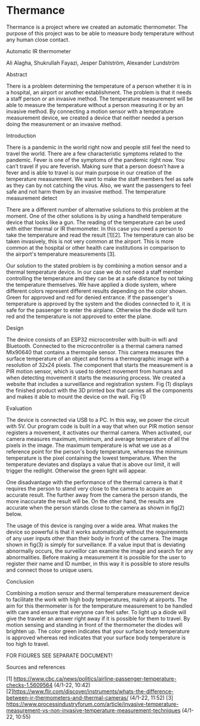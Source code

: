 # Thermance
Thermance is a project where we created an automatic thermometer. The purpose of this project was to be able to measure body temperature without any human close contact.

Automatic IR thermometer 

Ali Alagha, Shukrullah Fayazi, Jesper Dahlström, Alexander Lundström



Abstract

There is a problem determining the temperature of a person whether it is in a hospital, an airport or another establishment. The problem is that it needs a staff person or an invasive method. The temperature measurement will be able to measure the temperature without a person measuring it or by an invasive method. By connecting a motion sensor with a temperature measurement device, we created a device that neither needed a person doing the measurement or an invasive method.     


Introduction

There is a pandemic in the world right now and people still feel the need to travel the world. There are a few characteristic symptoms related to the pandemic. Fever is one of the symptoms of the pandemic right now. You can’t travel if you are feverish. Making sure that a person doesn’t have a fever and is able to travel is our main purpose in our creation of the temperature measurement. We want to make the staff members feel as safe as they can by not catching the virus. Also, we want the passengers to feel safe and not harm them by an invasive method. The temperature measurement detect

There are a different number of alternative solutions to this problem at the moment. One of the other solutions is by using a handheld temperature device that looks like a gun. The reading of the temperature can be used with either thermal or IR thermometer. In this case you need a person to take the temperature and read the result [1][2]. The temperature can also be taken invasively, this is not very common at the airport. This is more common at the hospital or other health care institutions in comparison to the airport's temperature measurements [3]. 

Our solution to the stated problem is by combining a motion sensor and a thermal temperature device.  In our case we do not need a staff member controlling the temperature and they can be at a safe distance by not taking the temperature themselves. We have applied a diode system, where different colors represent different results depending on the color shown. Green for approved and red for denied entrance. If the passenger's temperature is approved by the system and the diodes connected to it, it is safe for the passenger to enter the airplane. Otherwise the diode will turn red and the temperature is not approved to enter the plane. 

Design

The device consists of an ESP32 microcontroller with built-in wifi and Bluetooth. Connected to the microcontroller is a thermal camera named Mlx90640 that contains a thermopile sensor. This camera measures the surface temperature of an object and forms a thermographic image with a resolution of 32x24 pixels. The component that starts the measurement is a PIR motion sensor, which is used to detect movement from humans and when detecting movement it starts the measuring process. We created a website that includes a surveillance and registration system. Fig (1) displays the finished product with the 3D printed box that carries all the components and makes it able to mount the device on the wall.
Fig (1)

Evaluation 

The device is connected via USB to a PC. In this way, we power the circuit with 5V. Our program code is built in a way that when our PIR motion sensor registers a movement, it activates our thermal camera. When activated, our camera measures maximum, minimum, and average temperature of all the pixels in the image. The maximum temperature is what we use as a reference point for the person's body temperature, whereas the minimum temperature is the pixel containing the lowest temperature. When the temperature deviates and displays a value that is above our limit, it will trigger the redlight. Otherwise the green light will appear. 

One disadvantage with the performance of the thermal camera is that it requires the person to stand very close to the camera to acquire an accurate result. The further away from the camera the person stands, the more inaccurate the result will be. On the other hand, the results are accurate when the person stands close to the camera as shown in fig(2) below.

The usage of this device is ranging over a wide area. What makes the device so powerful is that it works automatically without the requirements of any user inputs other than their body in front of the camera. The image shown in fig(3) is simply for surveillance. If a value input that is deviating abnormally occurs, the surveillor can examine the image and search for any abnormalities. 
Before making a measurement it is possible for the user to register their name and ID number, in this way it is possible to store results and connect those to unique users.

Conclusion

Combining a motion sensor and thermal temperature measurement device to facilitate the work with high body temperatures, mainly at airports.  The aim for this thermometer is for the temperature measurement to be handled with care and ensure that everyone can feel safer. To light up a diode will give the traveler an answer right away if it is possible for them to travel. By motion sensing and standing in front of the thermometer the diodes will brighten up. The color green indicates that your surface body temperature is approved whereas red indicates that your surface body temperature is too high to travel.

FOR FIGURES SEE SEPARATE DOCUMENT! 

Sources and references 

[1] https://www.cbc.ca/news/politics/airline-passenger-temperature-checks-1.5609564  (4/1-22, 10:42)
[2]https://www.flir.com/discover/instruments/whats-the-difference-between-ir-thermometers-and-thermal-cameras/ (4/1-22, 11:52)
[3] https://www.processindustryforum.com/article/invasive-temperature-measurement-vs-non-invasive-temperature-measurement-techniques (4/1-22, 10:55)
